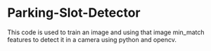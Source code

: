 # Parking-Slot-Detector

This code is used to train an image and using that image min_match features to detect it in a camera using python and opencv.

